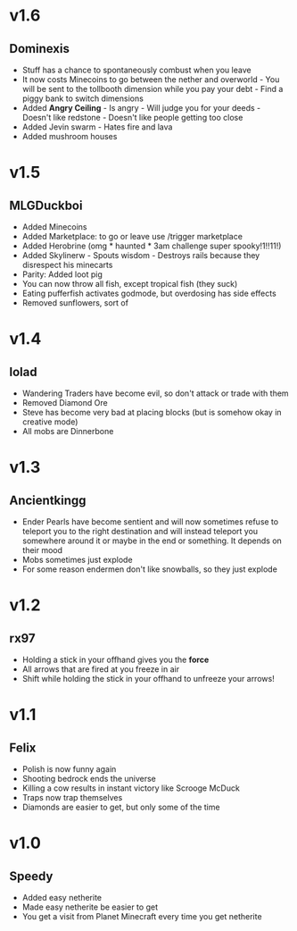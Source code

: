 # v1.6

## Dominexis

- Stuff has a chance to spontaneously combust when you leave
- It now costs Minecoins to go between the nether and overworld
      - You will be sent to the tollbooth dimension while you pay your debt
      - Find a piggy bank to switch dimensions
- Added **Angry Ceiling**
      - Is angry
      - Will judge you for your deeds
      - Doesn't like redstone
      - Doesn't like people getting too close
- Added Jevin swarm
      - Hates fire and lava
- Added mushroom houses



# v1.5

## MLGDuckboi

- Added Minecoins
- Added Marketplace: to go or leave use /trigger marketplace
- Added Herobrine (omg * haunted * 3am challenge super spooky!1!!11!)
- Added Skylinerw
      - Spouts wisdom
      - Destroys rails because they disrespect his minecarts
- Parity: Added loot pig
- You can now throw all fish, except tropical fish (they suck)
- Eating pufferfish activates godmode, but overdosing has side effects
- Removed sunflowers, sort of



# v1.4

## lolad

- Wandering Traders have become evil, so don't attack or trade with them
- Removed Diamond Ore
- Steve has become very bad at placing blocks (but is somehow okay in creative mode)
- All mobs are Dinnerbone



# v1.3

## Ancientkingg

- Ender Pearls have become sentient and will now sometimes refuse to teleport you to the right destination and will instead teleport you somewhere around it or maybe in the end or something. It depends on their mood
- Mobs sometimes just explode
- For some reason endermen don't like snowballs, so they just explode



# v1.2

## rx97

- Holding a stick in your offhand gives you the **force**
- All arrows that are fired at you freeze in air
- Shift while holding the stick in your offhand to unfreeze your arrows!



# v1.1

## Felix

- Polish is now funny again
- Shooting bedrock ends the universe
- Killing a cow results in instant victory like Scrooge McDuck
- Traps now trap themselves
- Diamonds are easier to get, but only some of the time



# v1.0

## Speedy

- Added easy netherite
- Made easy netherite be easier to get
- You get a visit from Planet Minecraft every time you get netherite